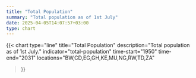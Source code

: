 ```yaml
---
title: "Total Population"
summary: "Total population as of 1st July"
date: 2025-04-05T14:07:57+03:00
type: chart
---
```


{{< chart
    type="line"
    title="Total Population"
    description="Total population as of 1st July."
    indicator="total-population"
    time-start="1950"
    time-end="2031"
    locations="BW,CD,EG,GH,KE,MU,NG,RW,TD,ZA"
>}}
